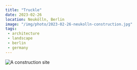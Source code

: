 ```yaml
---
title: "Truckle"
date: 2023-02-26
location: Neukölln, Berlin
image: "/img/photo/2023-02-26-neukolln-construction.jpg"
tags:
 - architecture
 - landscape
 - berlin
 - germany
---
```


![A construction site](/img/photo/2023-02-26-neukolln-construction.jpg)
